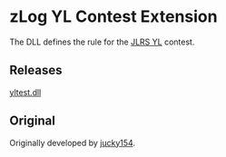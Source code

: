 zLog YL Contest Extension
====

The DLL defines the rule for the [JLRS YL](https://www.jarl.com/jlrs/) contest.

## Releases

[yltest.dll](https://github.com/nextzlog/zylo/releases/download/nightly/yltest.dll)

## Original

Originally developed by [jucky154](https://github.com/jucky154/JLRS).
